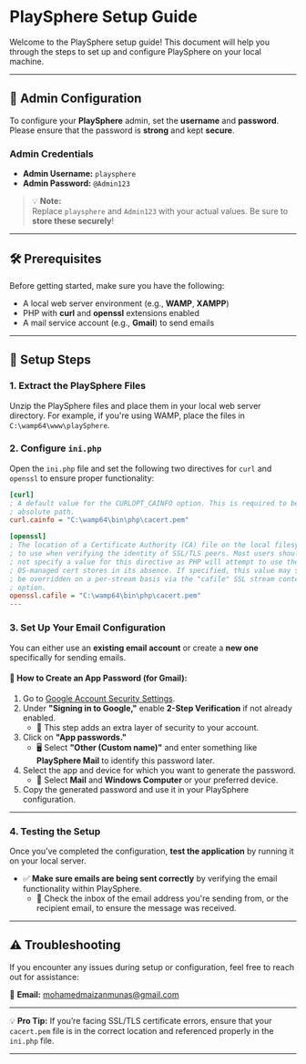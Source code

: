 # PlaySphere Setup Guide

Welcome to the PlaySphere setup guide! This document will help you through the steps to set up and configure PlaySphere on your local machine.

---
## 🔑 Admin Configuration

To configure your **PlaySphere** admin, set the **username** and **password**. Please ensure that the password is **strong** and kept **secure**.

### Admin Credentials

- **Admin Username:** `playsphere`  
- **Admin Password:** `@Admin123`  

> 💡 **Note:**  
> Replace `playsphere` and `Admin123` with your actual values. Be sure to **store these securely**!

---

## 🛠️ Prerequisites

Before getting started, make sure you have the following:

- A local web server environment (e.g., **WAMP**, **XAMPP**)
- PHP with **curl** and **openssl** extensions enabled
- A mail service account (e.g., **Gmail**) to send emails

---

## 📝 Setup Steps

### 1. Extract the PlaySphere Files
Unzip the PlaySphere files and place them in your local web server directory. For example, if you're using WAMP, place the files in `C:\wamp64\www\playSphere`.

### 2. Configure `ini.php`
Open the `ini.php` file and set the following two directives for `curl` and `openssl` to ensure proper functionality:

```ini
[curl]
; A default value for the CURLOPT_CAINFO option. This is required to be an
; absolute path.
curl.cainfo = "C:\wamp64\bin\php\cacert.pem"

[openssl]
; The location of a Certificate Authority (CA) file on the local filesystem
; to use when verifying the identity of SSL/TLS peers. Most users should
; not specify a value for this directive as PHP will attempt to use the
; OS-managed cert stores in its absence. If specified, this value may still
; be overridden on a per-stream basis via the "cafile" SSL stream context
; option.
openssl.cafile = "C:\wamp64\bin\php\cacert.pem"
---
```
### 3. Set Up Your Email Configuration

You can either use an **existing email account** or create a **new one** specifically for sending emails.

#### 🔑 How to Create an App Password (for Gmail):
1. Go to [Google Account Security Settings](https://myaccount.google.com/security).
2. Under **"Signing in to Google,"** enable **2-Step Verification** if not already enabled. 
    - 🔐 This step adds an extra layer of security to your account.
3. Click on **"App passwords."**
    - 🖥️ Select **"Other (Custom name)"** and enter something like **PlaySphere Mail** to identify this password later.
4. Select the app and device for which you want to generate the password.
    - 📱 Select **Mail** and **Windows Computer** or your preferred device.
5. Copy the generated password and use it in your PlaySphere configuration.

---

### 4. Testing the Setup

Once you’ve completed the configuration, **test the application** by running it on your local server. 

- ✅ **Make sure emails are being sent correctly** by verifying the email functionality within PlaySphere.
    - 📧 Check the inbox of the email address you're sending from, or the recipient email, to ensure the message was received.

---

## ⚠️ Troubleshooting

If you encounter any issues during setup or configuration, feel free to reach out for assistance:

📧 **Email:** [mohamedmaizanmunas@gmail.com](mailto:mohamedmaizanmunas@gmail.com)

---

💡 **Pro Tip:** If you’re facing SSL/TLS certificate errors, ensure that your `cacert.pem` file is in the correct location and referenced properly in the `ini.php` file.

---


